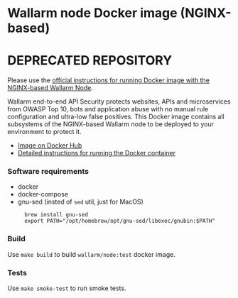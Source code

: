 # Wallarm node Docker image (NGINX-based)

# DEPRECATED REPOSITORY

Please use the [official instructions for running Docker image with the NGINX-based Wallarm Node](https://docs.wallarm.com/admin-en/installation-docker-en/).


Wallarm end-to-end API Security protects websites, APIs and microservices from OWASP Top 10, bots and application abuse with no manual rule configuration and ultra-low false positives. This Docker image contains all subsystems of the NGINX-based Wallarm node to be deployed to your environment to protect it.

* [Image on Docker Hub](https://hub.docker.com/r/wallarm/node)
* [Detailed instructions for running the Docker container](https://docs.wallarm.com/admin-en/installation-docker-en/)

### Software requirements
* docker
* docker-compose
* gnu-sed (insted of `sed` util, just for MacOS)
  ```
    brew install gnu-sed
    export PATH="/opt/homebrew/opt/gnu-sed/libexec/gnubin:$PATH"
  
### Build
Use `make build` to build `wallarm/node:test` docker image.
### Tests
Use `make smoke-test` to run smoke tests.
